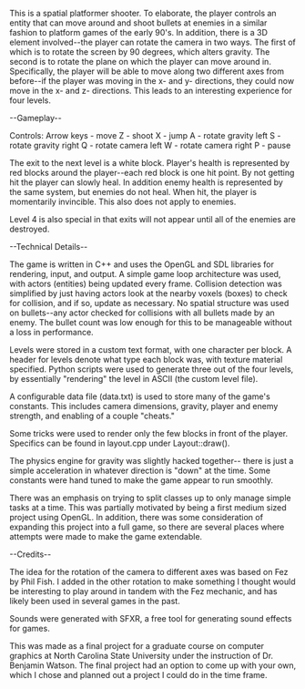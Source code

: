 This is a spatial platformer shooter.  To elaborate, the player
controls an entity that can move around and shoot bullets at
enemies in a similar fashion to platform games of the early 90's.
In addition, there is a 3D element involved--the player can
rotate the camera in two ways.  The first of which is to rotate
the screen by 90 degrees, which alters gravity.  The second is
to rotate the plane on which the player can move around in.
Specifically, the player will be able to move along two different
axes from before--if the player was moving in the x- and y-
directions, they could now move in the x- and z- directions.
This leads to an interesting experience for four levels.



--Gameplay--

Controls:
Arrow keys - move
Z - shoot
X - jump
A - rotate gravity left
S - rotate gravity right
Q - rotate camera left
W - rotate camera right
P - pause


The exit to the next level is a white block.  Player's health is
represented by red blocks around the player--each red block is
one hit point.  By not getting hit the player can slowly heal.
In addition enemy health is represented by the same system, but
enemies do not heal.  When hit, the player is momentarily
invincible.  This also does not apply to enemies.

Level 4 is also special in that exits will not appear until all
of the enemies are destroyed.



--Technical Details--

The game is written in C++ and uses the OpenGL and SDL libraries
for rendering, input, and output.  A simple game loop
architecture was used, with actors (entities) being updated every
frame.  Collision detection was simplified by just having actors
look at the nearby voxels (boxes) to check for collision, and if
so, update as necessary.  No spatial structure was used on
bullets--any actor checked for collisions with all bullets made
by an enemy.  The bullet count was low enough for this to be
manageable without a loss in performance.

Levels were stored in a custom text format, with one character
per block.  A header for levels denote what type each block was,
with texture material specified.  Python scripts were used to
generate three out of the four levels, by essentially "rendering"
the level in ASCII (the custom level file).

A configurable data file (data.txt) is used to store many of
the game's constants.  This includes camera dimensions, gravity,
player and enemy strength, and enabling of a couple "cheats."

Some tricks were used to render only the few blocks in front of
the player.  Specifics can be found in layout.cpp under
Layout::draw().

The physics engine for gravity was slightly hacked together--
there is just a simple acceleration in whatever direction is
"down" at the time.  Some constants were hand tuned to make
the game appear to run smoothly.

There was an emphasis on trying to split classes up to only
manage simple tasks at a time.  This was partially motivated
by being a first medium sized project using OpenGL.  In
addition, there was some consideration of expanding this
project into a full game, so there are several places where
attempts were made to make the game extendable.



--Credits--

The idea for the rotation of the camera to different axes was
based on Fez by Phil Fish.  I added in the other rotation to
make something I thought would be interesting to play around
in tandem with the Fez mechanic, and has likely been used in
several games in the past.

Sounds were generated with SFXR, a free tool for generating
sound effects for games.

This was made as a final project for a graduate course on
computer graphics at North Carolina State University under the
instruction of Dr. Benjamin Watson.  The final project had an
option to come up with your own, which I chose and planned out
a project I could do in the time frame.
